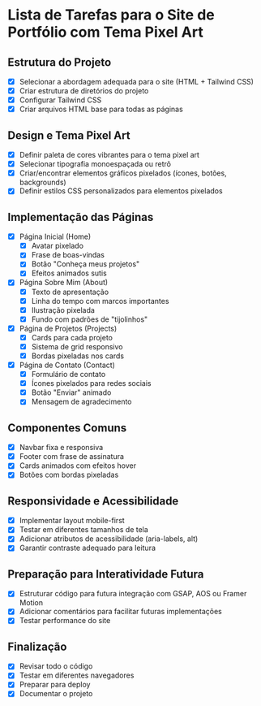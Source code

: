 # Lista de Tarefas para o Site de Portfólio com Tema Pixel Art

## Estrutura do Projeto
- [x] Selecionar a abordagem adequada para o site (HTML + Tailwind CSS)
- [x] Criar estrutura de diretórios do projeto
- [x] Configurar Tailwind CSS
- [x] Criar arquivos HTML base para todas as páginas

## Design e Tema Pixel Art
- [x] Definir paleta de cores vibrantes para o tema pixel art
- [x] Selecionar tipografia monoespaçada ou retrô
- [x] Criar/encontrar elementos gráficos pixelados (ícones, botões, backgrounds)
- [x] Definir estilos CSS personalizados para elementos pixelados

## Implementação das Páginas
- [x] Página Inicial (Home)
  - [x] Avatar pixelado
  - [x] Frase de boas-vindas
  - [x] Botão "Conheça meus projetos"
  - [x] Efeitos animados sutis
- [x] Página Sobre Mim (About)
  - [x] Texto de apresentação
  - [x] Linha do tempo com marcos importantes
  - [x] Ilustração pixelada
  - [x] Fundo com padrões de "tijolinhos"
- [x] Página de Projetos (Projects)
  - [x] Cards para cada projeto
  - [x] Sistema de grid responsivo
  - [x] Bordas pixeladas nos cards
- [x] Página de Contato (Contact)
  - [x] Formulário de contato
  - [x] Ícones pixelados para redes sociais
  - [x] Botão "Enviar" animado
  - [x] Mensagem de agradecimento

## Componentes Comuns
- [x] Navbar fixa e responsiva
- [x] Footer com frase de assinatura
- [x] Cards animados com efeitos hover
- [x] Botões com bordas pixeladas

## Responsividade e Acessibilidade
- [x] Implementar layout mobile-first
- [x] Testar em diferentes tamanhos de tela
- [x] Adicionar atributos de acessibilidade (aria-labels, alt)
- [x] Garantir contraste adequado para leitura

## Preparação para Interatividade Futura
- [x] Estruturar código para futura integração com GSAP, AOS ou Framer Motion
- [x] Adicionar comentários para facilitar futuras implementações
- [x] Testar performance do site

## Finalização
- [x] Revisar todo o código
- [x] Testar em diferentes navegadores
- [x] Preparar para deploy
- [x] Documentar o projeto
